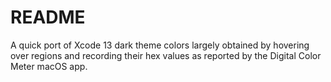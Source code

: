 # README

A quick port of Xcode 13 dark theme colors largely obtained by hovering over
regions and recording their hex values as reported by the Digital Color Meter
macOS app.
